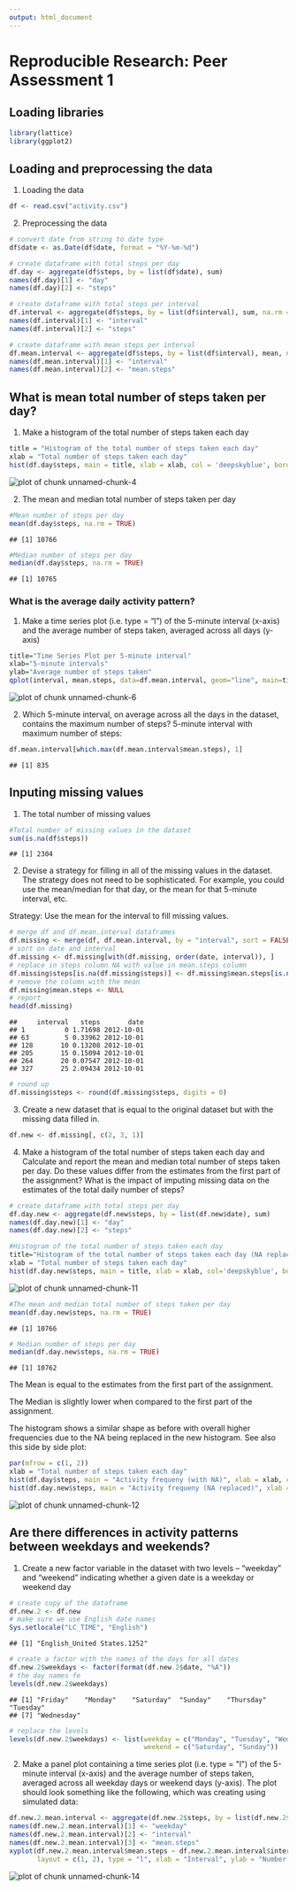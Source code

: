 ```yaml
---
output: html_document
---
```

# Reproducible Research: Peer Assessment 1


## Loading libraries


```r
library(lattice)
library(ggplot2)
```

## Loading and preprocessing the data

1. Loading the data


```r
df <- read.csv("activity.csv")
```

2. Preprocessing the data


```r
# convert date from string to date type
df$date <- as.Date(df$date, format = "%Y-%m-%d") 

# create dataframe with total steps per day
df.day <- aggregate(df$steps, by = list(df$date), sum)
names(df.day)[1] <- "day"
names(df.day)[2] <- "steps"

# create dataframe with total steps per interval
df.interval <- aggregate(df$steps, by = list(df$interval), sum, na.rm = TRUE, na.action = NULL)
names(df.interval)[1] <- "interval"
names(df.interval)[2] <- "steps"

# create dataframe with mean steps per interval
df.mean.interval <- aggregate(df$steps, by = list(df$interval), mean, na.rm = TRUE, na.action = NULL)
names(df.mean.interval)[1] <- "interval"
names(df.mean.interval)[2] <- "mean.steps"
```

## What is mean total number of steps taken per day?

1. Make a histogram of the total number of steps taken each day


```r
title = "Histogram of the total number of steps taken each day"
xlab = "Total number of steps taken each day"
hist(df.day$steps, main = title, xlab = xlab, col = 'deepskyblue', border = 'deepskyblue4')
```

![plot of chunk unnamed-chunk-4](figure/unnamed-chunk-4.png) 

2. The mean and median total number of steps taken per day


```r
#Mean number of steps per day
mean(df.day$steps, na.rm = TRUE)
```

```
## [1] 10766
```

```r
#Median number of steps per day
median(df.day$steps, na.rm = TRUE)
```

```
## [1] 10765
```

### What is the average daily activity pattern?

1. Make a time series plot (i.e. type = “l”) of the 5-minute interval (x-axis) and the average number of steps taken, averaged across all days (y-axis)


```r
title="Time Series Plot per 5-minute interval"
xlab="5-minute intervals"
ylab="Average number of steps taken"
qplot(interval, mean.steps, data=df.mean.interval, geom="line", main=title, xlab=xlab, ylab=ylab)  
```

![plot of chunk unnamed-chunk-6](figure/unnamed-chunk-6.png) 

2. Which 5-minute interval, on average across all the days in the dataset, contains the maximum number of steps? 5-minute interval with maximum number of steps:


```r
df.mean.interval[which.max(df.mean.interval$mean.steps), 1]
```

```
## [1] 835
```

## Inputing missing values

1. The total number of missing values


```r
#Total number of missing values in the dataset
sum(is.na(df$steps))
```

```
## [1] 2304
```

2. Devise a strategy for filling in all of the missing values in the dataset. The strategy does not need to be sophisticated. For example, you could use the mean/median for that day, or the mean for that 5-minute interval, etc.

Strategy: Use the mean for the interval to fill missing values.


```r
# merge df and df.mean.interval dataframes
df.missing <- merge(df, df.mean.interval, by = "interval", sort = FALSE)
# sort on date and interval
df.missing <- df.missing[with(df.missing, order(date, interval)), ] 
# replace in steps column NA with value in mean.steps column
df.missing$steps[is.na(df.missing$steps)] <- df.missing$mean.steps[is.na(df.missing$steps)]
# remove the column with the mean
df.missing$mean.steps <- NULL  
# report
head(df.missing)
```

```
##     interval   steps       date
## 1          0 1.71698 2012-10-01
## 63         5 0.33962 2012-10-01
## 128       10 0.13208 2012-10-01
## 205       15 0.15094 2012-10-01
## 264       20 0.07547 2012-10-01
## 327       25 2.09434 2012-10-01
```

```r
# round up
df.missing$steps <- round(df.missing$steps, digits = 0)
```

3. Create a new dataset that is equal to the original dataset but with the missing data filled in.


```r
df.new <- df.missing[, c(2, 3, 1)]
```

4. Make a histogram of the total number of steps taken each day and Calculate and report the mean and median total number of steps taken per day. Do these values differ from the estimates from the first part of the assignment? What is the impact of imputing missing data on the estimates of the total daily number of steps?


```r
# create dataframe with total steps per day
df.day.new <- aggregate(df.new$steps, by = list(df.new$date), sum)
names(df.day.new)[1] <- "day"
names(df.day.new)[2] <- "steps"

#Histogram of the total number of steps taken each day
title="Histogram of the total number of steps taken each day (NA replaced)"
xlab = "Total number of steps taken each day"
hist(df.day.new$steps, main = title, xlab = xlab, col='deepskyblue', border='deepskyblue4')
```

![plot of chunk unnamed-chunk-11](figure/unnamed-chunk-11.png) 

```r
#The mean and median total number of steps taken per day
mean(df.day.new$steps, na.rm = TRUE)
```

```
## [1] 10766
```

```r
# Median number of steps per day
median(df.day.new$steps, na.rm = TRUE)
```

```
## [1] 10762
```

The Mean is equal to the estimates from the first part of the assignment.

The Median is slightly lower when compared to the first part of the assignment.

The histogram shows a similar shape as before with overall higher frequencies due to the NA being replaced in the new histogram. See also this side by side plot:


```r
par(mfrow = c(1, 2))
xlab = "Total number of steps taken each day"
hist(df.day$steps, main = "Activity frequeny (with NA)", xlab = xlab, col='indianred1', border='indianred4')
hist(df.day.new$steps, main = "Activity frequeny (NA replaced)", xlab = xlab, col='seagreen1', border='seagreen4')
```

![plot of chunk unnamed-chunk-12](figure/unnamed-chunk-12.png) 

## Are there differences in activity patterns between weekdays and weekends?

1. Create a new factor variable in the dataset with two levels – “weekday” and “weekend” indicating whether a given date is a weekday or weekend
day


```r
# create copy of the dataframe
df.new.2 <- df.new
# make sure we use English date names
Sys.setlocale("LC_TIME", "English")
```

```
## [1] "English_United States.1252"
```

```r
# create a factor with the names of the days for all dates
df.new.2$weekdays <- factor(format(df.new.2$date, "%A"))
# the day names fe
levels(df.new.2$weekdays)
```

```
## [1] "Friday"    "Monday"    "Saturday"  "Sunday"    "Thursday"  "Tuesday"  
## [7] "Wednesday"
```

```r
# replace the levels
levels(df.new.2$weekdays) <- list(weekday = c("Monday", "Tuesday", "Wednesday", "Thursday", "Friday"), 
                                  weekend = c("Saturday", "Sunday"))
```

2. Make a panel plot containing a time series plot (i.e. type = "l") of the 5-minute interval (x-axis) and the average number of steps taken, averaged across all weekday days or weekend days (y-axis). The plot should look something like the following, which was creating using simulated data:


```r
df.new.2.mean.interval <- aggregate(df.new.2$steps, by = list(df.new.2$weekdays, df.new.2$interval), mean, na.rm = TRUE, na.action = NULL)
names(df.new.2.mean.interval)[1] <- "weekday"
names(df.new.2.mean.interval)[2] <- "interval"
names(df.new.2.mean.interval)[3] <- "mean.steps"
xyplot(df.new.2.mean.interval$mean.steps ~ df.new.2.mean.interval$interval | df.new.2.mean.interval$weekday,
       layout = c(1, 2), type = "l", xlab = "Interval", ylab = "Number of steps")
```

![plot of chunk unnamed-chunk-14](figure/unnamed-chunk-14.png) 

